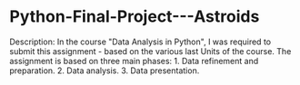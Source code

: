 # Python-Final-Project---Astroids
Description: In the course "Data Analysis in Python",
I was required to submit this assignment - based on the various last Units of the course.
The assignment is based on three main phases:
    1. Data refinement and preparation.
    2. Data analysis.
    3. Data presentation.
